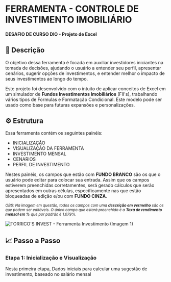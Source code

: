 # FERRAMENTA - CONTROLE DE INVESTIMENTO IMOBILIÁRIO
#### DESAFIO DE CURSO DIO - Projeto de Excel

## 📄 Descrição
O objetivo dessa ferramenta é focada em auxiliar investidores iniciantes na tomada de decisões, ajudando o usuário a entender seu perfil, apresentar cenários, sugerir opções de investimentos, e entender melhor o impacto de seus investimentos ao longo do tempo.

Este projeto foi desenvolvido com o intuito de aplicar conceitos de Excel em um simulador de **Fundos Investimentos Imobiliários** (FII's), trabalhando vários tipos de Formulas e Formatação Condicional. Este modelo pode ser usado como base para futuras expansões e personalizações.

## ⚙ Estrutura

Essa ferramenta contém os seguintes painéis:
- INICIALIZAÇÃO
- VISUALIZAÇÃO DA FERRAMENTA
- INVESTIMENTO MENSAL
- CENARIOS
- PERFIL DE INVESTIMENTO

Nestes painéis, os campos que estão com **FUNDO BRANCO** são os que o usuário pode editar para colocar sua entrada. Assim que os campos estiverem preenchidas corretamentes, será gerado cálculos que serão apresentados em outras células, especificamente nas que estão bloqueadas de edição e/ou com **FUNDO CINZA**.

<sub>*OBS: Na imagem em questão, todos os campos com uma **descrição em vermelho** são os que podem ser editáveis. O único campo que estará preenchido é a **Taxa de rendimento mensal em %** que por padrão é 1,079%.*</sub>

![TORRICO'S INVEST - Ferramenta Investimento (Imagem 1)](https://github.com/user-attachments/assets/7479eff1-b97f-4ab4-8535-85069cee57c9)


## 📈 Passo a Passo

### Etapa 1: Inicialização e Visualização
Nesta primeira etapa, Dados inicíais para calcular uma sugestão de investimento, baseado no salário mensal
